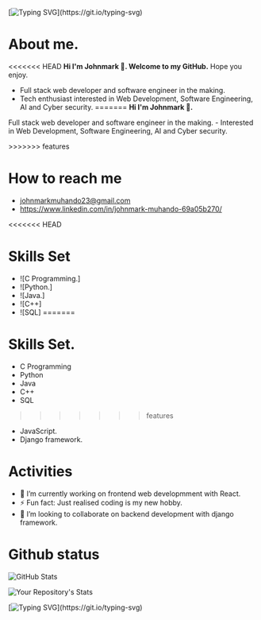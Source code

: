  [![Typing SVG](https://readme-typing-svg.herokuapp.com?font=Fira+Code&pause=1000&random=false&width=435&lines=Welcome+to++my+GitHub!;Have+fun.)](https://git.io/typing-svg)
# About me.
<<<<<<< HEAD
<strong>Hi I'm Johnmark 👋. Welcome to my GitHub.</strong>
 Hope you enjoy.
 
- Full stack web developer and software engineer in the making.
- Tech enthusiast interested in Web Development, Software Engineering, AI and Cyber security.
=======
**Hi I'm Johnmark 👋.**
<p>
 Full stack web developer and software engineer in the making.
- Interested in Web Development, Software Engineering, AI and Cyber security.
</p>
>>>>>>> features

 # How to reach me
- johnmarkmuhando23@gmail.com
- https://www.linkedin.com/in/johnmark-muhando-69a05b270/

<<<<<<< HEAD
# Skills Set
- ![C Programming.]<!--(./images/rsz_c_programming_language_logo_hd_png_download__transparent_png_image_-_pngitem.jpg)-->
- ![Python.]<!--(./images/Python%20programming%20language%20icon.jpeg)-->
- ![Java.]<!--(./images/Java%20programming%20language%20icon.jpeg)-->
- ![C++]<!--(./images/The%20C++%20Programming%20Language%20Computer%20Programming%20Programmer%20PNG%20-%20Free%20Download.jpeg)-->
- ![SQL]<!--(./images/Retro%20SQL%20Programming%20Language%20Icon%20Essential%20T-Shirt%20for%20Sale%20by%20Jam%20Jar.jpeg)-->
=======
# Skills Set.
- C Programming
- Python
- Java
- C++
- SQL
>>>>>>> features
- JavaScript.
- Django framework.

# Activities
- 🔭 I’m currently working on frontend web developmment with React.
- ⚡ Fun fact: Just realised coding is my new hobby. 
- 👯 I’m looking to collaborate on backend development with django framework.


# Github status

![GitHub Stats](https://github-readme-stats.vercel.app/api?username=johnmark287&show_icons=true&theme=radical)


![Your Repository's Stats](https://github-readme-stats.vercel.app/api/top-langs/?username=dancoon&theme=radical)

[![Typing SVG](https://readme-typing-svg.herokuapp.com?font=Fira+Code&pause=1000&color=2C7FF7&random=false&width=435&lines=Adios%2C+%22Mucho+gusto%22.)](https://git.io/typing-svg)
<!--
**johnmark287/johnmark287** is a ✨ _special_ ✨ repository because its `README.md` (this file) appears on your GitHub profile.

Here are some ideas to get you started:

- 🌱 I’m currently learning ...
- 🤔 I’m looking for help with ...
- 💬 Ask me about ...
- 📫 How to reach me: ...
- 😄 Pronouns: ...

- ![Skills on C programming language](./images/rsz_c_programming_language_logo_hd_png_download__transparent_png_image_-_pngitem.jpg) -->
